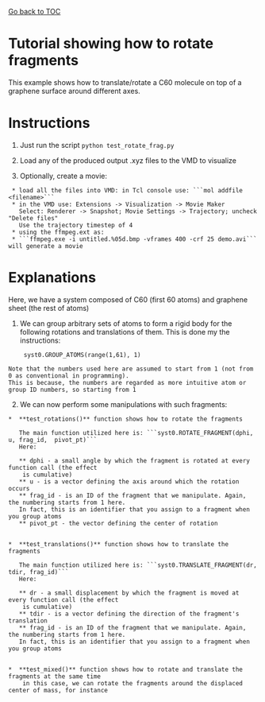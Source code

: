 [Go back to TOC](../../../README.md)

#  Tutorial showing how to rotate fragments

  This example shows how to translate/rotate a C60 molecule on top of a graphene surface around
  different axes.


# Instructions 

  1.  Just run the script ```python test_rotate_frag.py ```

  2.  Load any of the produced output .xyz files to the VMD to visualize

  3.  Optionally, create a movie:

     * load all the files into VMD: in Tcl console use: ```mol addfile <filename>```
     * in the VMD use: Extensions -> Visualization -> Movie Maker 
       Select: Renderer -> Snapshot; Movie Settings -> Trajectory; uncheck "Delete files"
       Use the trajectory timestep of 4 
     * using the ffmpeg.ext as:
     * ```ffmpeg.exe -i untitled.%05d.bmp -vframes 400 -crf 25 demo.avi``` will generate a movie


# Explanations 

  Here, we have a system composed of C60 (first 60 atoms) and graphene sheet (the rest of atoms)

  1. We can group arbitrary sets of atoms to form a rigid body for the following 
     rotations and translations of them. This is done my the instructions:

     ``` syst0.GROUP_ATOMS(range(1,61), 1)```

    Note that the numbers used here are assumed to start from 1 (not from 0 as conventional in programming).
    This is because, the numbers are regarded as more intuitive atom or group ID numbers, so starting from 1

  2. We can now perform some manipulations with such fragments:

    *  **test_rotations()** function shows how to rotate the fragments

       The main function utilized here is: ```syst0.ROTATE_FRAGMENT(dphi, u, frag_id,  pivot_pt)```
       Here:

       ** dphi - a small angle by which the fragment is rotated at every function call (the effect 
        is cumulative)
       ** u - is a vector defining the axis around which the rotation occurs
       ** frag_id - is an ID of the fragment that we manipulate. Again, the numbering starts from 1 here.
       In fact, this is an identifier that you assign to a fragment when you group atoms
       ** pivot_pt - the vector defining the center of rotation


    *  **test_translations()** function shows how to translate the fragments

       The main function utilized here is: ```syst0.TRANSLATE_FRAGMENT(dr, tdir, frag_id)```
       Here:

       ** dr - a small displacement by which the fragment is moved at every function call (the effect 
        is cumulative)
       ** tdir - is a vector defining the direction of the fragment's translation
       ** frag_id - is an ID of the fragment that we manipulate. Again, the numbering starts from 1 here.
       In fact, this is an identifier that you assign to a fragment when you group atoms


    *  **test_mixed()** function shows how to rotate and translate the fragments at the same time
        in this case, we can rotate the fragments around the displaced center of mass, for instance


